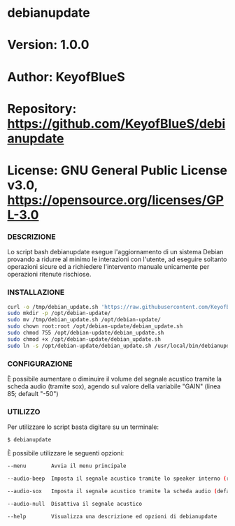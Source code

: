 # debianupdate

# Version:    1.0.0
# Author:     KeyofBlueS
# Repository: https://github.com/KeyofBlueS/debianupdate
# License:    GNU General Public License v3.0, https://opensource.org/licenses/GPL-3.0

### DESCRIZIONE
Lo script bash debianupdate esegue l'aggiornamento di un sistema Debian provando a ridurre al minimo le interazioni con l'utente, ad eseguire
soltanto operazioni sicure ed a richiedere l'intervento manuale unicamente per operazioni ritenute rischiose.

### INSTALLAZIONE
```sh
curl -o /tmp/debian_update.sh 'https://raw.githubusercontent.com/KeyofBlueS/debianupdate/master/debian_update.sh'
sudo mkdir -p /opt/debian-update/
sudo mv /tmp/debian_update.sh /opt/debian-update/
sudo chown root:root /opt/debian-update/debian_update.sh
sudo chmod 755 /opt/debian-update/debian_update.sh
sudo chmod +x /opt/debian-update/debian_update.sh
sudo ln -s /opt/debian-update/debian_update.sh /usr/local/bin/debianupdate
```

### CONFIGURAZIONE
È possibile aumentare o diminuire il volume del segnale acustico tramite la scheda audio (tramite sox), agendo sul valore della
variabile "GAIN" (linea 85; default "-50")

### UTILIZZO
Per utilizzare lo script basta digitare su un terminale:
```sh
$ debianupdate
```

È possibile utilizzare le seguenti opzioni:
```sh
--menu	      Avvia il menu principale

--audio-beep  Imposta il segnale acustico tramite lo speaker interno (richiede beep)

--audio-sox   Imposta il segnale acustico tramite la scheda audio (default; richiede sox)

--audio-null  Disattiva il segnale acustico

--help        Visualizza una descrizione ed opzioni di debianupdate
```
